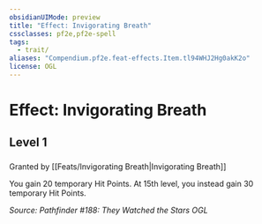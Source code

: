 ```yaml
---
obsidianUIMode: preview
title: "Effect: Invigorating Breath"
cssclasses: pf2e,pf2e-spell
tags:
  - trait/
aliases: "Compendium.pf2e.feat-effects.Item.tl94WHJ2Hg0akK2o"
license: OGL
---
```

# Effect: Invigorating Breath
## Level 1
### 






Granted by [[Feats/Invigorating Breath|Invigorating Breath]]

You gain 20 temporary Hit Points. At 15th level, you instead gain 30 temporary Hit Points.

*Source: Pathfinder #188: They Watched the Stars*
*OGL*